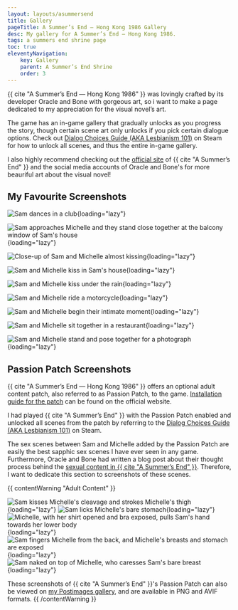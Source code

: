 ```yaml
---
layout: layouts/asummersend
title: Gallery
pageTitle: A Summer’s End — Hong Kong 1986 Gallery
desc: My gallery for A Summer’s End — Hong Kong 1986.
tags: a summers end shrine page
toc: true
eleventyNavigation:
    key: Gallery
    parent: A Summer’s End Shrine
    order: 3
---
```


{{ cite "A Summer’s End — Hong Kong 1986" }} was lovingly crafted by its developer Oracle and Bone with gorgeous art, so i want to make a page dedicated to my appreciation for the visual novel’s art.

The game has an in-game gallery that gradually unlocks as you progress the story, though certain scene art only unlocks if you pick certain dialogue options. Check out [Dialog Choices Guide (AKA Lesbianism 101)](https://steamcommunity.com/sharedfiles/filedetails/?id=2072736837) on Steam for how to unlock all scenes, and thus the entire in-game gallery.

I also highly recommend checking out the [official site](https://www.asummersend.com/) of {{ cite "A Summer’s End" }} and the social media accounts of Oracle and Bone's for more beauriful art about the visual novel!

## My Favourite Screenshots

![Sam dances in a club](/assets/shrines/asummersend/screenshots/ASE-Screenshot-01.avif){loading="lazy"}

![Sam approaches Michelle and they stand close together at the balcony window of Sam's house](/assets/shrines/asummersend/screenshots/ASE-Screenshot-02.avif){loading="lazy"}

![Close-up of Sam and Michelle almost kissing](/assets/shrines/asummersend/screenshots/ASE-Screenshot-03.avif){loading="lazy"}

![Sam and Michelle kiss in Sam's house](/assets/shrines/asummersend/screenshots/ASE-Screenshot-04.avif){loading="lazy"}

![Sam and Michelle kiss under the rain](/assets/shrines/asummersend/screenshots/ASE-Screenshot-05.avif){loading="lazy"}

![Sam and Michelle ride a motorcycle](/assets/shrines/asummersend/screenshots/ASE-Screenshot-06.avif){loading="lazy"}

![Sam and Michelle begin their intimate moment](/assets/shrines/asummersend/screenshots/ASE-Screenshot-07.avif){loading="lazy"}

![Sam and Michelle sit together in a restaurant](/assets/shrines/asummersend/screenshots/ASE-Screenshot-08.avif){loading="lazy"}

![Sam and Michelle stand and pose together for a photograph](/assets/shrines/asummersend/screenshots/ASE-Screenshot-09.avif){loading="lazy"}

## Passion Patch Screenshots

{{ cite "A Summer’s End — Hong Kong 1986" }} offers an optional adult content patch, also referred to as Passion Patch, to the game. [Installation guide for the patch](https://www.asummersend.com/game-manual-installation-guide) can be found on the official website.

I had played {{ cite "A Summer’s End" }} with the Passion Patch enabled and unlocked all scenes from the patch by referring to the [Dialog Choices Guide (AKA Lesbianism 101)](https://steamcommunity.com/sharedfiles/filedetails/?id=2072736837) on Steam.

The sex scenes between Sam and Michelle added by the Passion Patch are easily the best sapphic sex scenes I have ever seen in any game. Furthermore, Oracle and Bone had written a blog post about their thought process behind the [sexual content in {{ cite "A Summer’s End" }}](https://www.asummersend.com/blog/sexual-content). Therefore, I want to dedicate this section to screenshots of these scenes.

{{ contentWarning "Adult Content" }}
<!-- NOTE: Due to these images being NSFW, these image files are not stored in this repository locally, and instead are uploaded manually to the host -->
![Sam kisses Michelle's cleavage and strokes Michelle's thigh](/host/images/asummersend/HK1986-2021-02-06-16-15-22-789.avif){loading="lazy"}
![Sam licks Michelle's bare stomach](/host/images/asummersend/HK1986-2021-02-06-16-15-32-530.avif){loading="lazy"}
![Michelle, with her shirt opened and bra exposed, pulls Sam's hand towards her lower body](/host/images/asummersend/HK1986-2021-02-06-16-16-42-897.avif){loading="lazy"}
![Sam fingers Michelle from the back, and Michelle's breasts and stomach are exposed](/host/images/asummersend/HK1986-2021-02-06-16-16-55-049.avif){loading="lazy"}
![Sam naked on top of Michelle, who caresses Sam's bare breast](/host/images/asummersend/HK1986-2021-02-06-16-17-03-633.avif){loading="lazy"}

<!-- [![Sam kisses Michelle's cleavage and strokes Michelle's thigh](https://i.postimg.cc/T1FwDpN3/HK1986-2021-02-06-16-15-22-789.avif){loading="lazy"}](https://postimg.cc/YLNMcqw5)
[![Sam licks Michelle's bare stomach](https://i.postimg.cc/SRJRRWrP/HK1986-2021-02-06-16-15-32-530.avif){loading="lazy"}](https://postimg.cc/K3hxs3C7)
[![Michelle, with her shirt opened and bra exposed, pulls Sam's hand towards her lower body](https://i.postimg.cc/3rcW6crQ/HK1986-2021-02-06-16-16-42-897.avif){loading="lazy"}](https://postimg.cc/mh7b1VFm)
[![Sam fingers Michelle from the back, and Michelle's breasts and stomach are exposed](https://i.postimg.cc/sXn13npS/HK1986-2021-02-06-16-16-55-049.avif){loading="lazy"}](https://postimg.cc/njDnkGSc)
[![Sam naked on top of Michelle, who caresses Sam's bare breast](https://i.postimg.cc/Hs8jC9jc/HK1986-2021-02-06-16-17-03-633.avif){loading="lazy"}](https://postimg.cc/gndGVRVm) -->

These screenshots of {{ cite "A Summer’s End" }}'s Passion Patch can also be viewed on [my Postimages gallery](https://postimg.cc/gallery/YBhz5TbR), and are available in PNG and AVIF formats.
{{ /contentWarning }}
